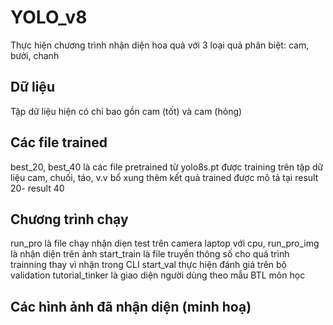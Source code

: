 # YOLO_v8
 Thực hiện chương trình nhận diện hoa quả với 3 loại quả phân biệt: cam, bưởi, chanh
## Dữ liệu
Tập dữ liệu hiện có chỉ bao gồn cam (tốt) và cam (hỏng)
## Các file trained
best_20, best_40 là các file pretrained từ yolo8s.pt được training trên tập dữ liệu cam, chuối, táo, v.v bổ xung thêm
kết quả trained được mô tả tại result 20- result 40

## Chương trình chạy
run_pro là file chạy nhận diẹn test trên camera laptop với cpu, run_pro_img là nhận diện trên ảnh
start_train là file truyền thông số cho quá trình trainning thay vì nhận trong CLI
start_val thực hiện đánh giá trên bộ validation
tutorial_tinker là giao diện người dùng theo mẫu BTL môn học

## Các hình ảnh đã nhận diện (minh hoạ)
